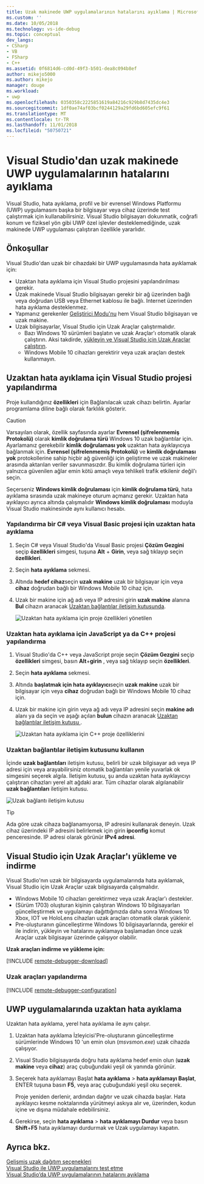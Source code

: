 ```yaml
---
title: Uzak makinede UWP uygulamalarının hatalarını ayıklama | Microsoft Docs
ms.custom: ''
ms.date: 10/05/2018
ms.technology: vs-ide-debug
ms.topic: conceptual
dev_langs:
- CSharp
- VB
- FSharp
- C++
ms.assetid: 0f6814d6-cd0d-49f3-b501-dea8c094b8ef
author: mikejo5000
ms.author: mikejo
manager: douge
ms.workload:
- uwp
ms.openlocfilehash: 0350358c2225851619a84216c929b8d7435dc4e3
ms.sourcegitcommit: 1df0ae74af03bcf0244129a29fd6bd605efc9f61
ms.translationtype: MT
ms.contentlocale: tr-TR
ms.lasthandoff: 11/01/2018
ms.locfileid: "50750721"
---
```

# <a name="debug-uwp-apps-on-remote-machines-from-visual-studio"></a>Visual Studio'dan uzak makinede UWP uygulamalarının hatalarını ayıklama
  
Visual Studio, hata ayıklama, profil ve bir evrensel Windows Platformu (UWP) uygulamasını başka bir bilgisayar veya cihaz üzerinde test çalıştırmak için kullanabilirsiniz. Visual Studio bilgisayarı dokunmatik, coğrafi konum ve fiziksel yön gibi UWP özel işlevler desteklemediğinde, uzak makinede UWP uygulaması çalıştıran özellikle yararlıdır. 

##  <a name="BKMK_Prerequisites"></a> Önkoşullar  

Visual Studio'dan uzak bir cihazdaki bir UWP uygulamasında hata ayıklamak için:  
  
- Uzaktan hata ayıklama için Visual Studio projesini yapılandırılması gerekir.
- Uzak makinede Visual Studio bilgisayarı gerekir bir ağ üzerinden bağlı veya doğrudan USB veya Ethernet kablosu ile bağlı. Internet üzerinden hata ayıklama desteklenmez.  
- Yapmanız gerekenler [Geliştirici Modu'nu](/windows/uwp/get-started/enable-your-device-for-development) hem Visual Studio bilgisayarı ve uzak makine. 
- Uzak bilgisayarlar, Visual Studio için Uzak Araçlar çalıştırmalıdır. 
  - Bazı Windows 10 sürümleri başlatın ve uzak Araçlar'ı otomatik olarak çalıştırın. Aksi takdirde, [yükleyin ve Visual Studio için Uzak Araçlar çalıştırın](#BKMK_download).
  - Windows Mobile 10 cihazları gerektirir veya uzak araçları destek kullanmayın. 

##  <a name="BKMK_ConnectVS"></a> Uzaktan hata ayıklama için Visual Studio projesi yapılandırma
<a name="BKMK_DirectConnect"></a> Proje kullandığınız **özellikleri** için Bağlanılacak uzak cihazı belirtin. Ayarlar programlama diline bağlı olarak farklılık gösterir. 

> [!CAUTION]
> Varsayılan olarak, özellik sayfasında ayarlar **Evrensel (şifrelenmemiş Protokolü)** olarak **kimlik doğrulama türü** Windows 10 uzak bağlantılar için. Ayarlamanız gerekebilir **kimlik doğrulaması yok** uzaktan hata ayıklayıcıya bağlanmak için. **Evrensel (şifrelenmemiş Protokolü)** ve **kimlik doğrulaması yok** protokollerine sahip hiçbir ağ güvenliği için geliştirme ve uzak makineler arasında aktarılan veriler savunmasızdır. Bu kimlik doğrulama türleri için yalnızca güvenilen ağlar emin kötü amaçlı veya tehlikeli trafik etkilenir değil'ı seçin. 
>
>Seçerseniz **Windows kimlik doğrulaması** için **kimlik doğrulama türü**, hata ayıklama sırasında uzak makineye oturum açmanız gerekir. Uzaktan hata ayıklayıcı ayrıca altında çalışmalıdır **Windows kimlik doğrulaması** moduyla Visual Studio makinesinde aynı kullanıcı hesabı.

###  <a name="BKMK_Choosing_the_remote_device_for_C__and_Visual_Basic_projects"></a> Yapılandırma bir C# veya Visual Basic projesi için uzaktan hata ayıklama  

1. Seçin C# veya Visual Studio'da Visual Basic projesi **Çözüm Gezgini** seçip **özellikleri** simgesi, tuşuna **Alt** +  **Girin**, veya sağ tıklayıp seçin **özellikleri**.
  
1.  Seçin **hata ayıklama** sekmesi.  
  
1.  Altında **hedef cihaz**seçin **uzak makine** uzak bir bilgisayar için veya **cihaz** doğrudan bağlı bir Windows Mobile 10 cihaz için.  
  
1.  Uzak bir makine için ağ adı veya IP adresini girin **uzak makine** alanına **Bul** cihazın aranacak [Uzaktan bağlantılar iletişim kutusunda](#remote-connections). 
    
    ![Uzaktan hata ayıklama için proje özellikleri yönetilen](../debugger/media/vsrun_managed_projprop_remote.png "yönetilen hata ayıklama, proje özellikleri")  
    
###  <a name="BKMK_Choosing_the_remote_device_for_JavaScript_and_C___projects"></a> Uzaktan hata ayıklama için JavaScript ya da C++ projesi yapılandırma   
  
1.  Visual Studio'da C++ veya JavaScript proje seçin **Çözüm Gezgini** seçip **özellikleri** simgesi, basın **Alt**+**girin** , veya sağ tıklayıp seçin **özellikleri**.
  
1.  Seçin **hata ayıklama** sekmesi.  
  
3.  Altında **başlatmak için hata ayıklayıcı**seçin **uzak makine** uzak bir bilgisayar için veya **cihaz** doğrudan bağlı bir Windows Mobile 10 cihaz için. 
  
1.  Uzak bir makine için girin veya ağ adı veya IP adresini seçin **makine adı** alanı ya da seçin ve aşağı açılan **bulun** cihazın aranacak [Uzaktan bağlantılar iletişim kutusu ](#remote-connections). 

    ![Uzaktan hata ayıklama için C++ proje özelliklerini](../debugger/media/vsrun_cpp_projprop_remote.png "C++ hata ayıklama, proje özellikleri")
    
### <a name="remote-connections"></a> Uzaktan bağlantılar iletişim kutusunu kullanın

İçinde **uzak bağlantıları** iletişim kutusu, belirli bir uzak bilgisayar adı veya IP adresi için veya arayabilirsiniz otomatik bağlantıları yenile yuvarlak ok simgesini seçerek algıla. İletişim kutusu, şu anda uzaktan hata ayıklayıcıyı çalıştıran cihazları yerel alt ağdaki arar. Tüm cihazlar olarak algılanabilir **uzak bağlantıları** iletişim kutusu. 

 ![Uzak bağlantı iletişim kutusu](../debugger/media/vsrun_selectremotedebuggerdlg.png "Uzaktan bağlantılar iletişim")  

>[!TIP]
>Ada göre uzak cihaza bağlanamıyorsa, IP adresini kullanarak deneyin. Uzak cihaz üzerindeki IP adresini belirlemek için girin **ipconfig** komut penceresinde. IP adresi olarak görünür **IPv4 adresi**.  
    
## <a name="BKMK_download"></a> Visual Studio için Uzak Araçlar'ı yükleme ve indirme

Visual Studio'nın uzak bir bilgisayarda uygulamalarında hata ayıklamak, Visual Studio için Uzak Araçlar uzak bilgisayarda çalışmalıdır. 

- Windows Mobile 10 cihazları gerektirmez veya uzak Araçlar'ı destekler. 
- (Sürüm 1703) oluşturan kişinin çalıştıran Windows 10 bilgisayarları güncelleştirmek ve uygulamayı dağıttığınızda daha sonra Windows 10 Xbox, IOT ve HoloLens cihazları uzak araçları otomatik olarak yüklenir. 
- Pre-oluşturanın güncelleştirme Windows 10 bilgisayarlarında, gerekir el ile indirin, yükleyin ve hatalarını ayıklamaya başlamadan önce uzak Araçlar uzak bilgisayar üzerinde çalışıyor olabilir.

**Uzak araçları indirme ve yükleme için:**

[!INCLUDE [remote-debugger-download](../debugger/includes/remote-debugger-download.md)]
  
### <a name="BKMK_setup"></a> Uzak araçları yapılandırma

[!INCLUDE [remote-debugger-configuration](../debugger/includes/remote-debugger-configuration.md)]  
  
##  <a name="BKMK_RunRemoteDebug"></a> UWP uygulamalarında uzaktan hata ayıklama 

Uzaktan hata ayıklama, yerel hata ayıklama ile aynı çalışır. 

1. Uzaktan hata ayıklama İzleyicisi'Pre-oluşturanın güncelleştirme sürümlerinde Windows 10 'un emin olun (*msvsmon.exe*) uzak cihazda çalışıyor.  
   
1. Visual Studio bilgisayarda doğru hata ayıklama hedef emin olun (**uzak makine** veya **cihaz**) araç çubuğundaki yeşil ok yanında görünür. 
   
1. Seçerek hata ayıklamayı Başlat **hata ayıklama** > **hata ayıklamayı Başlat**, ENTER tuşuna basın **F5**, veya araç çubuğundaki yeşil oku seçerek. 
   
   Proje yeniden derlenir, ardından dağıtır ve uzak cihazda başlar. Hata ayıklayıcı kesme noktalarında yürütmeyi askıya alır ve, üzerinden, kodun içine ve dışına müdahale edebilirsiniz. 
   
1. Gerekirse, seçin **hata ayıklama** > **hata ayıklamayı Durdur** veya basın **Shift**+**F5** hata ayıklamayı durdurmak ve Uzak uygulamayı kapatın.
  
## <a name="see-also"></a>Ayrıca bkz.  
 [Gelişmiş uzak dağıtım seçenekleri](/windows/uwp/debug-test-perf/deploying-and-debugging-uwp-apps#advanced-remote-deployment-options)  
 [Visual Studio ile UWP uygulamalarını test etme](../test/testing-store-apps-with-visual-studio.md)   
 [Visual Studio’da UWP uygulamalarının hatalarını ayıklama](debugging-windows-store-and-windows-universal-apps.md)
